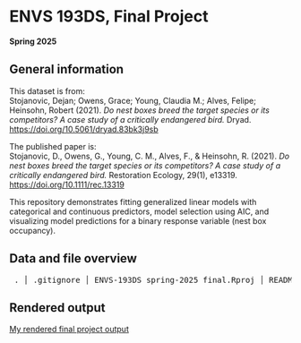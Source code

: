 # ENVS 193DS, Final Project 
**Spring 2025**

## General information  
This dataset is from:  
Stojanovic, Dejan; Owens, Grace; Young, Claudia M.; Alves, Felipe; Heinsohn, Robert (2021). *Do nest boxes breed the target species or its competitors? A case study of a critically endangered bird.* Dryad. https://doi.org/10.5061/dryad.83bk3j9sb  

The published paper is:  
Stojanovic, D., Owens, G., Young, C. M., Alves, F., & Heinsohn, R. (2021). *Do nest boxes breed the target species or its competitors? A case study of a critically endangered bird.* Restoration Ecology, 29(1), e13319. https://doi.org/10.1111/rec.13319  

This repository demonstrates fitting generalized linear models with categorical and continuous predictors, model selection using AIC, and visualizing model predictions for a binary response variable (nest box occupancy).

## Data and file overview
<pre> . │ .gitignore │ ENVS-193DS_spring-2025_final.Rproj │ README.md │ ├───code │ 2025 Final.Rmd │ 2025-Final.html │ └───data occdist.csv SST_update2023.csv </pre>

## Rendered output
[My rendered final project output]([code/2025-Final.html](https://github.com/bonetati/ENVS-193DS_spring-2025_final))

